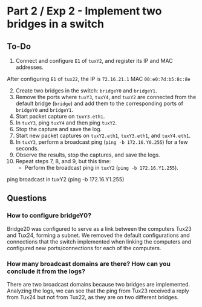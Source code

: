 # Part 2 / Exp 2 - Implement two bridges in a switch

## To-Do

1. Connect and configure `E1` of `tuxY2`, and register its IP and MAC addresses.

After configuring `E1` of `tux22`, the IP is `72.16.21.1` MAC `00:e0:7d:b5:8c:8e`

2. Create two bridges in the switch: `bridgeY0` and `bridgeY1`.  
3. Remove the ports where `tuxY3`, `tuxY4`, and `tuxY2` are connected from the default bridge (`bridge`) and add them to the corresponding ports of `bridgeY0` and `bridgeY1`.  
4. Start packet capture on `tuxY3.eth1`.  
5. In `tuxY3`, ping `tuxY4` and then ping `tuxY2`.
6. Stop the capture and save the log.  
7. Start new packet captures on `tuxY2.eth1`, `tuxY3.eth1`, and `tuxY4.eth1`.  
8. In `tuxY3`, perform a broadcast ping (`ping -b 172.16.Y0.255`) for a few seconds.  
9. Observe the results, stop the captures, and save the logs.  
10. Repeat steps 7, 8, and 9, but this time:  
    - Perform the broadcast ping in `tuxY2` (`ping -b 172.16.Y1.255`).  

ping broadcast in tuxY2 (ping -b 172.16.Y1.255)


## Questions

### How to configure bridgeY0?

Bridge20 was configured to serve as a link between the computers Tux23 and Tux24, forming a subnet. We removed the default configurations and connections that the switch implemented when linking the computers and configured new ports/connections for each of the computers.


### How many broadcast domains are there? How can you conclude it from the logs?

There are two broadcast domains because two bridges are implemented. Analyzing the logs, we can see that the ping from Tux23 received a reply from Tux24 but not from Tux22, as they are on two different bridges.
